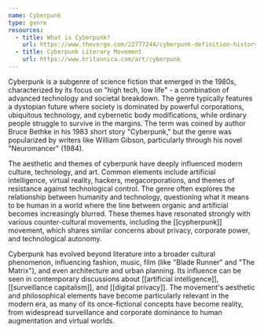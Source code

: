 ```yaml
---
name: Cyberpunk
type: genre
resources:
  - title: What is Cyberpunk?
    url: https://www.theverge.com/22777244/cyberpunk-definition-history-movies-books-2077
  - title: Cyberpunk Literary Movement
    url: https://www.britannica.com/art/cyberpunk
---
```


Cyberpunk is a subgenre of science fiction that emerged in the 1980s, characterized by its focus on "high tech, low life" - a combination of advanced technology and societal breakdown. The genre typically features a dystopian future where society is dominated by powerful corporations, ubiquitous technology, and cybernetic body modifications, while ordinary people struggle to survive in the margins. The term was coined by author Bruce Bethke in his 1983 short story "Cyberpunk," but the genre was popularized by writers like William Gibson, particularly through his novel "Neuromancer" (1984).

The aesthetic and themes of cyberpunk have deeply influenced modern culture, technology, and art. Common elements include artificial intelligence, virtual reality, hackers, megacorporations, and themes of resistance against technological control. The genre often explores the relationship between humanity and technology, questioning what it means to be human in a world where the line between organic and artificial becomes increasingly blurred. These themes have resonated strongly with various counter-cultural movements, including the [[cypherpunk]] movement, which shares similar concerns about privacy, corporate power, and technological autonomy.

Cyberpunk has evolved beyond literature into a broader cultural phenomenon, influencing fashion, music, film (like "Blade Runner" and "The Matrix"), and even architecture and urban planning. Its influence can be seen in contemporary discussions about [[artificial intelligence]], [[surveillance capitalism]], and [[digital privacy]]. The movement's aesthetic and philosophical elements have become particularly relevant in the modern era, as many of its once-fictional concepts have become reality, from widespread surveillance and corporate dominance to human augmentation and virtual worlds.
